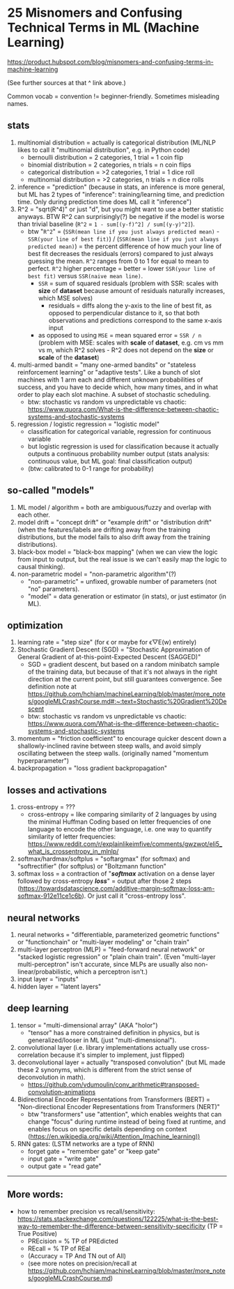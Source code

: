 # 25 Misnomers and Confusing Technical Terms in ML (Machine Learning)

https://product.hubspot.com/blog/misnomers-and-confusing-terms-in-machine-learning

(See further sources at that ^ link above.)

Common vocab = convention != beginner-friendly. Sometimes misleading names.

## stats

1. multinomial distribution = actually is categorical distribution (ML/NLP likes to call it "multinomial distribution", e.g. in Python code)
   - bernoulli distribution = 2 categories, 1 trial = 1 coin flip
   - binomial distribution = 2 categories, n trials = n coin flips
   - categorical distribution = >2 categories, 1 trial = 1 dice roll
   - multinomial distribution = >2 categories, n trials = n dice rolls
2. inference = "prediction" (because in stats, an inference is more general, but ML has 2 types of "inference": training/learning time, and prediction time. Only during prediction time does ML call it "inference")
3. R^2 = "sqrt(R^4)" or just "d", but you might want to use a better statistic anyways. BTW R^2 can surprisingly(?) be negative if the model is worse than trivial baseline (`R^2` = `1 - sum[(y-f)^2] / sum[(y-y)^2]`).
   - btw "`R^2`" = (`SSR(mean line if you just always predicted mean)` - `SSR(your line of best fit)`) / (`SSR(mean line if you just always predicted mean)`) = the percent difference of how much your line of best fit decreases the residuals (errors) compared to just always guessing the mean. `R^2` ranges from 0 to 1 for equal to mean to perfect. `R^2` higher percentage = better = lower `SSR(your line of best fit)` versus `SSR(naive mean line)`.
      - `SSR` = sum of squared residuals (problem with SSR: scales with **size** of **dataset** because amount of residuals naturally increases, which MSE solves)
         - residuals = diffs along the y-axis to the line of best fit, as opposed to perpendicular distance to it, so that both observations and predictions correspond to the same x-axis input
      - as opposed to using `MSE` = mean squared error = `SSR / n` (problem with MSE: scales with **scale** of **dataset**, e.g. cm vs mm vs m, which R^2 solves - R^2 does not depend on the **size** or **scale** of the **dataset**)
5. multi-armed bandit = "many one-armed bandits" or "stateless reinforcement learning" or "adaptive tests". Like a bunch of slot machines with 1 arm each and different unknown probabilities of success, and you have to decide which, how many times, and in what order to play each slot machine. A subset of stochastic scheduling.
   - btw: stochastic vs random vs unpredictable vs chaotic: https://www.quora.com/What-is-the-difference-between-chaotic-systems-and-stochastic-systems
6. regression / logistic regression = "logistic model"
   - classification for categorical variable, regression for continuous variable
   - but logistic regression is used for classification because it actually outputs a continuous probability number output (stats analysis: continuous value, but ML goal: final classification output)
   - (btw: calibrated to 0-1 range for probability)

## so-called "models"

1. ML model / algorithm = both are ambiguous/fuzzy and overlap with each other.
2. model drift = "concept drift" or "example drift" or "distribution drift" (when the features/labels are drifting away from the training distributions, but the model fails to also drift away from the training distributions).
3. black-box model = "black-box mapping" (when we can view the logic from input to output, but the real issue is we can't easily map the logic to causal thinking).
4. non-parametric model = "non-parametric algorithm"(?)
   - "non-parametric" = unfixed, growable number of parameters (not "no" parameters).
   - "model" = data generation or estimator (in stats), or just estimator (in ML).

## optimization

1. learning rate = "step size" (for ϵ or maybe for ϵ▽E(w) entirely)
2. Stochastic Gradient Descent (SGD) = "Stochastic Approximation of General Gradient of at-this-point-Expected Descent (SAGGED)"
   - SGD = gradient descent, but based on a random minibatch sample of the training data, but because of that it's not always in the right direction at the current point, but still guarantees convergence. See definition note at https://github.com/hchiam/machineLearning/blob/master/more_notes/googleMLCrashCourse.md#:~:text=Stochastic%20Gradient%20Descent
   - btw: stochastic vs random vs unpredictable vs chaotic: https://www.quora.com/What-is-the-difference-between-chaotic-systems-and-stochastic-systems
3. momentum = "friction coefficient" to encourage quicker descent down a shallowly-inclined ravine between steep walls, and avoid simply oscillating between the steep walls. (originally named "momentum hyperparameter")
4. backpropagation = "loss gradient backpropagation"

## losses and activations

1. cross-entropy = ???
   - cross-entropy = like comparing similarity of 2 languages by using the minimal Huffman Coding based on letter frequencies of one language to encode the other language, i.e. one way to quantify similarity of letter frequencies: https://www.reddit.com/r/explainlikeimfive/comments/gwzwot/eli5_what_is_crossentropy_in_mlnlp/
2. softmax/hardmax/softplus = "softargmax" (for softmax) and "softrectifier" (for softplus) or "Boltzmann function"
3. softmax loss = a contraction of "_**softmax**_ activation on a dense layer followed by cross-entropy _**loss**_" = output after those 2 steps (https://towardsdatascience.com/additive-margin-softmax-loss-am-softmax-912e11ce1c6b). Or just call it "cross-entropy loss".

## neural networks

1. neural networks = "differentiable, parameterized geometric functions" or "functionchain" or "multi-layer modeling" or "chain train"
2. multi-layer perceptron (MLP) = "feed-forward neural network" or "stacked logistic regression" or "plain chain train". (Even "multi-layer multi-perceptron" isn't accurate, since MLPs are usually also non-linear/probabilistic, which a perceptron isn't.)
3. input layer = "inputs"
4. hidden layer = "latent layers"

## deep learning

1. tensor = "multi-dimensional array" (AKA "holor")
   - "tensor" has a more constrained definition in physics, but is generalized/looser in ML (just "multi-dimensional").
2. convolutional layer (i.e. library implementations actually use cross-correlation because it's simpler to implement, just flipped)
3. deconvolutional layer = actually "transposed convolution" (but ML made these 2 synonyms, which is different from the strict sense of deconvolution in math).
   - https://github.com/vdumoulin/conv_arithmetic#transposed-convolution-animations
4. Bidirectional Encoder Representations from Transformers (BERT) = "Non-directional Encoder Representations from Transformers (NERT)"
   - btw "transformers" use "attention", which enables weights that can change "focus" during runtime instead of being fixed at runtime, and enables focus on specific details depending on context (https://en.wikipedia.org/wiki/Attention_(machine_learning))
5. RNN gates: (LSTM networks are a type of RNN)
   - forget gate = "remember gate" or "keep gate"
   - input gate = "write gate"
   - output gate = "read gate"

<hr></hr>

## More words:

- how to remember precision vs recall/sensitivity: https://stats.stackexchange.com/questions/122225/what-is-the-best-way-to-remember-the-difference-between-sensitivity-specificity (TP = True Positive)
  - PREcision = % TP of PREdicted
  - REcall = % TP of REal
  - (Accuracy = TP And TN out of All)
  - (see more notes on precision/recall at https://github.com/hchiam/machineLearning/blob/master/more_notes/googleMLCrashCourse.md)
